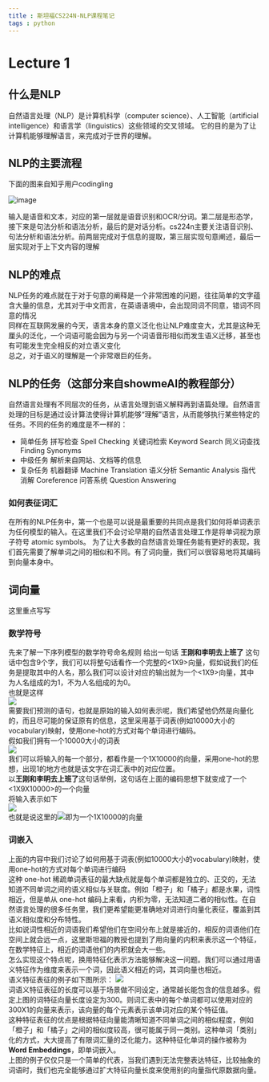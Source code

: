 ```yaml
---
title : 斯坦福CS224N-NLP课程笔记
tags : python
---
```

# Lecture 1
## 什么是NLP
自然语言处理（NLP）是计算机科学（computer science）、人工智能（artificial intelligence）和语言学（linguistics）这些领域的交叉领域。
它的目的是为了让计算机能够理解语言，来完成对于世界的理解。
## NLP的主要流程
下面的图来自知乎用户codingling  

![image](https://pic3.zhimg.com/80/v2-ad47f792898481de6ed720c949970f26_720w.webp)

输入是语音和文本，对应的第一层就是语音识别和OCR/分词。第二层是形态学，接下来是句法分析和语法分析，最后的是对话分析。cs224n主要关注语音识别、句法分析和语法分析。前两层完成对于信息的提取，第三层实现句意阐述，最后一层实现对于上下文内容的理解
## NLP的难点
NLP任务的难点就在于对于句意的阐释是一个非常困难的问题，往往简单的文字蕴含大量的信息，尤其对于中文而言，在英语语境中，会出现同词不同意，错词不同意的情况  
同样在互联网发展的今天，语言本身的意义泛化也让NLP难度变大，尤其是这种无厘头的泛化，一个词语可能会因为与另一个词语音形相似而发生语义迁移，甚至也有可能发生完全相反的对立语义变化  
总之，对于语义的理解是一个非常艰巨的任务。
## NLP的任务（这部分来自showmeAI的教程部分）
自然语言处理有不同层次的任务，从语言处理到语义解释再到语篇处理。自然语言处理的目标是通过设计算法使得计算机能够“理解”语言，从而能够执行某些特定的任务。不同的任务的难度是不一样的：

* 简单任务
拼写检查 Spell Checking
关键词检索 Keyword Search
同义词查找 Finding Synonyms
* 中级任务
解析来自网站、文档等的信息
* 复杂任务
机器翻译 Machine Translation
语义分析 Semantic Analysis
指代消解 Coreference
问答系统 Question Answering
### 如何表征词汇
在所有的NLP任务中，第一个也是可以说是最重要的共同点是我们如何将单词表示为任何模型的输入。在这里我们不会讨论早期的自然语言处理工作是将单词视为原子符号 atomic symbols。
为了让大多数的自然语言处理任务能有更好的表现，我们首先需要了解单词之间的相似和不同。有了词向量，我们可以很容易地将其编码到向量本身中。
## 词向量
这里重点写写  
### 数学符号
先来了解一下序列模型的数学符号命名规则
给出一句话 **王刚和李明去上班了**
这句话中包含9个字，我们可以将整句话看作一个完整的<1X9>向量，假如说我们的任务是提取其中的人名，那么我们可以设计对应的输出就为一个<1X9>向量，其中为人名组成的为1，不为人名组成的为0。  
也就是这样  
![](https://www.zhihu.com/equation?tex=y%20%3D%20%20%5Cbegin%7Bbmatrix%7D%20%20%201%5C%5C%201%5C%5C%200%5C%5C%201%5C%5C%201%5C%5C%200%5C%5C%200%5C%5C%200%5C%5C%200%20%5Cend%7Bbmatrix%7D)  
需要我们预测的语句，也就是原始的输入如何表示呢，我们希望他仍然是向量化的，而且尽可能的保证原有的信息，这里采用基于词表(例如10000大小的vocabulary)映射，使用one-hot的方式对每个单词进行编码。  
假如我们拥有一个10000大小的词表  
![](https://www.zhihu.com/equation?tex=%5Cleft%5B%20%5Cbegin%7Bmatrix%7D%20%E6%88%91%20%5C%5C%20%E4%BD%A0%20%5C%5C%20%5Ccdot%20%5C%5C%20%5Ccdot%20%5C%5C%20%5Ccdot%20%5C%5C%20%E7%8E%8B%20%5C%5C%20%5Ccdot%20%5C%5C%20%5Ccdot%20%5C%5C%20%5Ccdot%20%5C%5C%20%E5%88%9A%20%5C%5C%20%5Ccdot%20%5C%5C%20%5Ccdot%20%5C%5C%20%5Ccdot%20%5C%5C%20%E7%BD%AE%20%5Cend%7Bmatrix%7D%20%5Cright%5D)  
我们可以将输入的每一个部分，都看作是一个1X10000的向量，采用one-hot的思想，出现1的地方也就是该文字在词汇表中的对应位置。  
以**王刚和李明去上班了**这句话举例，这句话在上面的编码思想下就变成了一个<1X9X10000>的一个向量  
将输入表示如下  
![](https://www.zhihu.com/equation?tex=x%20%3D%20%20%5Cbegin%7Bbmatrix%7D%20%20%20x%5E%7B%5Cleft%20%5Clangle%201%20%5Cright%20%5Crangle%7D%5C%5C%20x%5E%7B%5Cleft%20%5Clangle%202%20%5Cright%20%5Crangle%7D%5C%5C%20x%5E%7B%5Cleft%20%5Clangle%203%20%5Cright%20%5Crangle%7D%5C%5C%20x%5E%7B%5Cleft%20%5Clangle%204%20%5Cright%20%5Crangle%7D%5C%5C%20x%5E%7B%5Cleft%20%5Clangle%205%20%5Cright%20%5Crangle%7D%5C%5C%20x%5E%7B%5Cleft%20%5Clangle%206%20%5Cright%20%5Crangle%7D%5C%5C%20x%5E%7B%5Cleft%20%5Clangle%207%20%5Cright%20%5Crangle%7D%5C%5C%20x%5E%7B%5Cleft%20%5Clangle%208%20%5Cright%20%5Crangle%7D%5C%5C%20x%5E%7B%5Cleft%20%5Clangle%209%20%5Cright%20%5Crangle%7D%20%5Cend%7Bbmatrix%7D)  
也就是说这里的![](https://www.zhihu.com/equation?tex=x%5E%7B%5Cleft%20%5Clangle%20t%20%5Cright%20%5Crangle%7D)即为一个1X10000的向量
### 词嵌入
上面的内容中我们讨论了如何用基于词表(例如10000大小的vocabulary)映射，使用one-hot的方式对每个单词进行编码  
这种 one-hot 稀疏单词表征的最大缺点就是每个单词都是独立的、正交的，无法知道不同单词之间的语义相似与关联度。例如「橙子」和「橘子」都是水果，词性相近，但是单从 one-hot 编码上来看，内积为零，无法知道二者的相似性。在自然语言处理的很多任务里，我们更希望能更准确地对词进行向量化表征，覆盖到其语义相似度和分布特性。  
比如说词性相近的词语我们希望他们在空间分布上就是接近的，相反的词语他们在空间上就会远一点，这里斯坦福的教授也提到了用向量的内积来表示这一个特征，在数学特征上，相近的词语他们的内积就会大一些。  
怎么实现这个特点呢，换用特征化表示方法能够解决这一问题。我们可以通过用语义特征作为维度来表示一个词，因此语义相近的词，其词向量也相近。  
语义特征表征的例子如下图所示：
![](https://img-blog.csdnimg.cn/img_convert/9ed85b2160ae7a707d0dff088c237ed6.png)  
词语义特征表征的长度可以基于场景做不同设定，通常越长能包含的信息越多。假定上图的词特征向量长度设定为300。则词汇表中的每个单词都可以使用对应的300X1的向量来表示，该向量的每个元素表示该单词对应的某个特征值。  
这种特征表征的优点是根据特征向量能清晰知道不同单词之间的相似程度，例如「橙子」和「橘子」之间的相似度较高，很可能属于同一类别。这种单词「类别」化的方式，大大提高了有限词汇量的泛化能力。这种特征化单词的操作被称为**Word Embeddings**，即单词嵌入。  
上图的例子仅仅只是一个简单的代表，当我们遇到无法完整表达特征，比较抽象的词语时，我们也完全能够通过扩大特征向量长度来使用别的向量指代原数据向量。